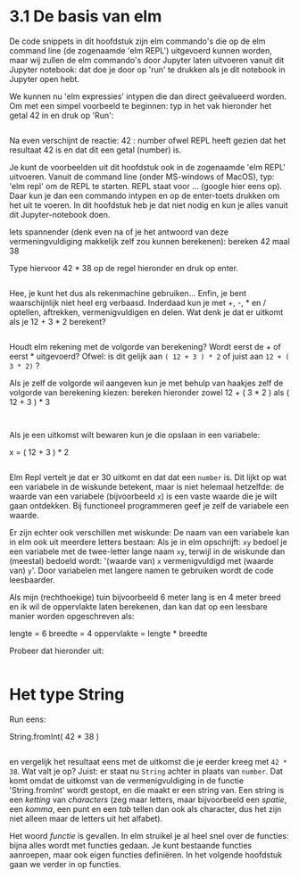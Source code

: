
# 3.1 De basis van elm

De code snippets in dit hoofdstuk zijn elm commando's die op de elm command line (de zogenaamde 'elm REPL') uitgevoerd kunnen worden, maar wij zullen de elm commando's door Jupyter laten uitvoeren vanuit dit Jupyter notebook: 
dat doe je door op 'run' te drukken als je dit notebook in Jupyter open hebt. 

We kunnen nu 'elm expressies' intypen die dan direct geëvalueerd worden. Om met een simpel voorbeeld te beginnen: typ in het vak hieronder het getal 42 in en druk op 'Run': 


```elm

```

Na even verschijnt de reactie: 
42 : number
ofwel REPL heeft gezien dat het resultaat 42 is en dat dit een getal (number)
is. 

Je kunt de voorbeelden uit dit hoofdstuk ook in de zogenaamde 'elm REPL' uitvoeren. Vanuit de command line (onder MS-windows of MacOS), typ: 'elm repl' om de REPL te starten. 
REPL staat voor ... (google hier eens op). Daar kun je dan een commando intypen en op de enter-toets drukken om het uit te voeren. In dit hoofdstuk heb je dat niet nodig en kun je alles vanuit dit Jupyter-notebook doen. 

Iets spannender (denk even na of je het antwoord van deze vermeningvuldiging
makkelijk zelf zou kunnen berekenen): bereken 42 maal 38

Type hiervoor 42 * 38 op de regel hieronder en druk op enter. 


```elm

```

Hee, je kunt het dus als rekenmachine gebruiken... Enfin, je bent waarschijnlijk
niet heel erg verbaasd.
Inderdaad kun je met +, -, * en / optellen, aftrekken, vermenigvuldigen en
delen.
Wat denk je dat er uitkomt als je 12 + 3 * 2 berekent?


```elm

```

Houdt elm rekening met de volgorde van berekening? Wordt eerst de
\+ of eerst \* uitgevoerd? Ofwel: is dit gelijk aan `( 12 + 3 ) * 2` of juist aan
`12 + ( 3 * 2)` ?

Als je zelf de volgorde wil aangeven kun je met behulp van haakjes zelf de volgorde van berekening kiezen: bereken hieronder zowel  12 + ( 3 * 2 )   als   ( 12 + 3 ) * 3


```elm

```


```elm

```

Als je een uitkomst wilt bewaren kun je die opslaan in een variabele: 

x = ( 12 +  3 ) * 2


```elm

```

Elm Repl vertelt je dat er 30 uitkomt en dat dat een `number` is. 
Dit lijkt op wat een variabele in de wiskunde betekent, maar is niet helemaal hetzelfde: de waarde van een variabele (bijvoorbeeld `x`) is een vaste waarde die je wilt gaan ontdekken. Bij functioneel programmeren geef je zelf de variabele een waarde. 

Er zijn echter ook verschillen met wiskunde: De naam van een variabele kan in elm ook uit meerdere letters bestaan: Als je in elm opschrijft: `xy` bedoel je een variabele met de twee-letter lange naam `xy`, terwijl in de wiskunde dan (meestal) bedoeld wordt: '(waarde van) `x` vermenigvuldigd met (waarde van) `y`'. Door variabelen met langere namen te gebruiken wordt de code leesbaarder. 

Als mijn (rechthoekige) tuin bijvoorbeeld 6 meter lang is en 4 meter breed en ik wil de oppervlakte laten berekenen, dan kan dat op een leesbare manier worden opgeschreven als: 

lengte = 6
breedte = 4
oppervlakte = lengte * breedte

Probeer dat hieronder uit: 


```elm

```

# Het type String

Run eens: 

String.fromInt( 42 * 38 )


```elm

```

en vergelijk het resultaat eens met de uitkomst die je eerder kreeg met `42 * 38`. Wat valt je op? 
Juist: er staat nu `String` achter in plaats van `number`. Dat komt omdat de uitkomst van de vermenigvuldiging in de functie 'String.fromInt' wordt gestopt, en die maakt er een string van. Een string is een _ketting_ van _characters_ (zeg maar letters, maar bijvoorbeeld een _spatie_, een _komma_, een punt en een _tab_ tellen dan ook als character, dus het zijn niet alleen maar de letters uit het alfabet). 

Het woord _functie_ is gevallen. In elm struikel je al heel snel over de functies: bijna alles wordt met functies gedaan. 
Je kunt bestaande functies aanroepen, maar ook eigen functies definiëren. 
In het volgende hoofdstuk gaan we verder in op functies. 
